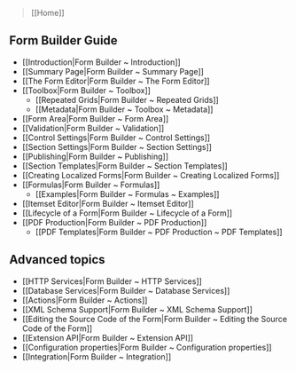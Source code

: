 > [[Home]]

## Form Builder Guide

- [[Introduction|Form Builder ~ Introduction]]
- [[Summary Page|Form Builder ~ Summary Page]]
- [[The Form Editor|Form Builder ~ The Form Editor]]
- [[Toolbox|Form Builder ~ Toolbox]]
    - [[Repeated Grids|Form Builder ~ Repeated Grids]]
    - [[Metadata|Form Builder ~ Toolbox ~ Metadata]]
- [[Form Area|Form Builder ~ Form Area]]
- [[Validation|Form Builder ~ Validation]]
- [[Control Settings|Form Builder ~ Control Settings]]
- [[Section Settings|Form Builder ~ Section Settings]]
- [[Publishing|Form Builder ~ Publishing]]
- [[Section Templates|Form Builder ~ Section Templates]]
- [[Creating Localized Forms|Form Builder ~ Creating Localized Forms]]
- [[Formulas|Form Builder ~ Formulas]]
    - [[Examples|Form Builder ~ Formulas ~ Examples]]
- [[Itemset Editor|Form Builder ~ Itemset Editor]]
- [[Lifecycle of a Form|Form Builder ~ Lifecycle of a Form]]
- [[PDF Production|Form Builder ~ PDF Production]]
    - [[PDF Templates|Form Builder ~ PDF Production ~ PDF Templates]]
    
## Advanced topics
    
- [[HTTP Services|Form Builder ~ HTTP Services]]
- [[Database Services|Form Builder ~ Database Services]]
- [[Actions|Form Builder ~ Actions]]
- [[XML Schema Support|Form Builder ~ XML Schema Support]]
- [[Editing the Source Code of the Form|Form Builder ~ Editing the Source Code of the Form]]
- [[Extension API|Form Builder ~ Extension API]]
- [[Configuration properties|Form Builder ~ Configuration properties]]
- [[Integration|Form Builder ~ Integration]]
